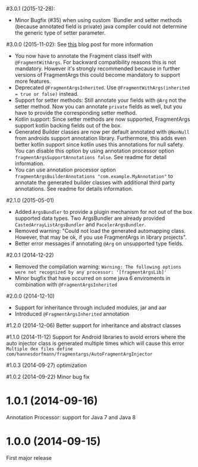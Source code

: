 #3.0.1 (2015-12-28): 
 - Minor Bugfix (#35) when using custom `Bundler and setter methods (because annotated field is private) java compiler could not determine the generic type of setter parameter.
 
#3.0.0 (2015-11-02): See [this](http://hannesdorfmann.com/android/fragmentargs3/) blog post for more information
 - You now have to annotate the Fragment class itself with `@FragmentWithArgs`. For backward compatibility reasons this is not mandatory. However it's strongly recommended because in further versions of FragmentArgs this could become mandatory to support more features. 
 - Deprecated `@FragmentArgsInherited`. Use `@FragmentWithArgs(inherited = true or false)` instead.
 - Support for setter methods: Still annotate your fields with `@Arg` not the setter method. Now you can annotate `private` fields as well, but you have to provide the corresponding setter method.
 - Kotlin support: Since setter methods are now supported, FragmentArgs support kotlin backing fields out of the box.
 - Generated Builder classes are now per default annotated with `@NonNull` from androids support annotation library. Furthermore, this adds even better kotlin support since kotlin uses this annotations for null safety. You can disable this option by using annotation processor option `fragmentArgsSupportAnnotations false`. See readme for detail information.
 - You can use annotation processor option `fragmentArgsBuilderAnnotations "com.example.MyAnnotation"` to annotate the generated builder classes with additional third party annotations. See readme for details information.

#2.1.0 (2015-05-01)
 - Added `ArgsBundler` to provide a plugin mechanism for not out of the box supported data types. Two ArgsBundler are already provided `CastedArrayListArgsBundler` and `PacelerArgsBundler`.
 - Removed warning: "Could not load the generated automapping class. However, that may be ok, if you use FragmentArgs in library projects".
 - Better error messages if annotating `@Arg` on unsupported type fields.

#2.0.1 (2014-12-22)
 - Removed the compilation warning: `Warning: The following options were not recognized by any processor: '[fragmentArgsLib]'`
 - Minor bugfix that have occurred on some java 6 enviroments in combination with `@FragmentArgsInherited`

#2.0.0 (2014-12-10)
 - Support for inheritance through included modules, jar and aar
 - Introduced `@FragmentArgsInherited` annotation

#1.2.0 (2014-12-06)
Better support for inheritance and abstract classes

#1.1.0 (2014-11-12)
Support for Android libraries to avoid errors where the auto injector class is generated multiple times which will cause this error
`Multiple dex files define com/hannesdorfmann/fragmentargs/AutoFragmentArgInjector`

#1.0.3 (2014-09-27)
optimization

#1.0.2 (2014-09-22)
Minor bug fix

# 1.0.1 (2014-09-16)
Annotation Processor: support for Java 7 and Java 8


# 1.0.0 (2014-09-15)
First major release